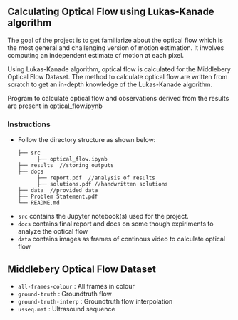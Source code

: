 ## Calculating Optical Flow using Lukas-Kanade algorithm
The goal of the project is to get familiarize about the optical flow which is the most general and challenging version of motion estimation. It involves computing an independent estimate of motion at each pixel.

Using Lukas-Kanade algorithm, optical flow is calculated for the Middlebery Optical Flow Dataset. The method to calculate optical flow are written from scratch to get an in-depth knowledge of the Lukas-Kanade algorithm.

Program to calculate optical flow and observations derived from the results are present in optical_flow.ipynb

### Instructions
- Follow the directory structure as shown below: 
  ```
  ├── src           
        ├── optical_flow.ipynb
  ├── results  //storing outputs
  ├── docs 
        ├── report.pdf  //analysis of results
        ├── solutions.pdf //handwritten solutions 
  ├── data  //provided data
  ├── Problem Statement.pdf
  └── README.md
  ```
- `src` contains the Jupyter notebook(s) used for the project.
- `docs` contains final report and  docs on some though expiriments to analyze the optical flow
- `data` contains images as frames of continous video to calculate optical flow 


## Middlebery Optical Flow Dataset
- `all-frames-colour` : All frames in colour
- `ground-truth` : Groundtruth flow
- `ground-truth-interp` : Groundtruth flow interpolation
-  `usseq.mat` : Ultrasound sequence

